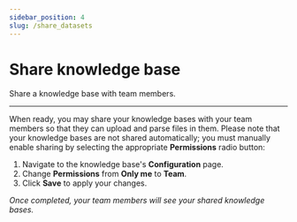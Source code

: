 ```yaml
---
sidebar_position: 4
slug: /share_datasets
---
```


# Share knowledge base

Share a knowledge base with team members.

---

When ready, you may share your knowledge bases with your team members so that they can upload and parse files in them. Please note that your knowledge bases are not shared automatically; you must manually enable sharing by selecting the appropriate **Permissions** radio button:

1. Navigate to the knowledge base's **Configuration** page.
2. Change **Permissions** from **Only me** to **Team**.
3. Click **Save** to apply your changes.

*Once completed, your team members will see your shared knowledge bases.*